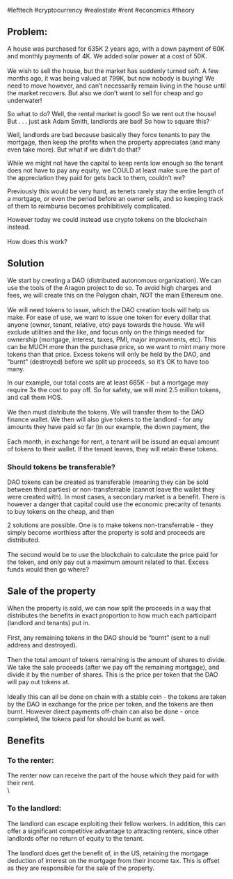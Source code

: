#lefttech 
#cryptocurrency 
#realestate 
#rent
#economics
#theory 



## Problem:

A house was purchased for 635K 2 years ago, with a down payment of 60K and monthly payments of 4K.  We added solar power at a cost of 50K. \
 \
We wish to sell the house, but the market has suddenly turned soft.  A few months ago, it was being valued at 799K, but now nobody is buying!  We need to move however, and can’t necessarily remain living in the house until the market recovers.  But also we don’t want to sell for cheap and go underwater!

So what to do?  Well, the rental market is good!  So we rent out the house!  But . . . just ask Adam Smith, landlords are bad!  So how to square this?

Well, landlords are bad because basically they force tenants to pay the mortgage, then keep the profits when the property appreciates (and many even take more).  But what if we didn’t do that?

While we might not have the capital to keep rents low enough so the tenant does not have to pay any equity, we COULD at least make sure the part of the appreciation they paid for gets back to them, couldn’t we?

Previously this would be very hard, as tenets rarely stay the entire length of a mortgage, or even the period before an owner sells, and so keeping track of them to reimburse becomes prohibitively complicated.

However today we could instead use crypto tokens on the blockchain instead.   \
 \
How does this work?


## Solution

We start by creating a DAO (distributed autonomous organization).  We can use the tools of the Aragon project to do so.  To avoid high charges and fees, we will create this on the Polygon chain, NOT the main Ethereum one. \
 \
We will need tokens to issue, which the DAO creation tools will help us make.  For ease of use, we want to issue one token for every dollar that anyone (owner, tenant, relative, etc) pays towards the house.  We will exclude utilities and the like, and focus only on the things needed for ownership (mortgage, interest, taxes, PMI, major improvments, etc).  This can be MUCH more than the purchase price, so we want to mint many more tokens than that price.  Excess tokens will only be held by the DAO, and “burnt” (destroyed) before we split up proceeds, so it’s OK to have too many. 

In our example, our total costs are at least 685K - but a mortgage may require 3x the cost to pay off.  So for safety, we will mint 2.5 million tokens, and call them HOS. \
 \
We then must distribute the tokens.  We will transfer them to the DAO finance wallet.  We then will also give tokens to the landlord - for any amounts they have paid so far (in our example, the down payment, the  \
 \
Each month, in exchange for rent, a tenant will be issued an equal amount of tokens to their wallet.  If the tenant leaves, they will retain these tokens.


### Should tokens be transferable?

DAO tokens can be created as transferable (meaning they can be sold between third parties) or non-transferrable (cannot leave the wallet they were created with).  In most cases, a secondary market is a benefit.  There is however a danger that capital could use the economic precarity of tenants to buy tokens on the cheap, and then 

2 solutions are possible.  One is to make tokens non-transferrable - they simply become worthless after the property is sold and proceeds are distributed.   \
 \
The second would be to use the blockchain to calculate the price paid for the token, and only pay out a maximum amount related to that.  Excess funds would then go where?


## Sale of the property

When the property is sold, we can now split the proceeds in a way that distributes the benefits in exact proportion to how much each participant (landlord and tenants) put in. \
 \
First, any remaining tokens in the DAO should be “burnt” (sent to a null address and destroyed). \
 \
Then the total amount of tokens remaining is the amount of shares to divide.  We take the sale proceeds (after we pay off the remaining mortgage), and divide it by the number of shares.  This is the price per token that the DAO will pay out tokens at. \
 \
Ideally this can all be done on chain with a stable coin - the tokens are taken by the DAO in exchange for the price per token, and the tokens are then burnt.  However direct payments off-chain can also be done - once completed, the tokens paid for should be burnt as well.


## Benefits


### To the renter:

The renter now can receive the part of the house which they paid for with their rent. \
 \



### To the landlord:

The landlord can escape exploiting their fellow workers.  In addition, this can offer a significant competitive advantage to attracting renters, since other landlords offer no return of equity to the tenant. \
 \
The landlord does get the benefit of, in the US, retaining the mortgage deduction of interest on the mortgage from their income tax.  This is offset as they are responsible for the sale of the property.
